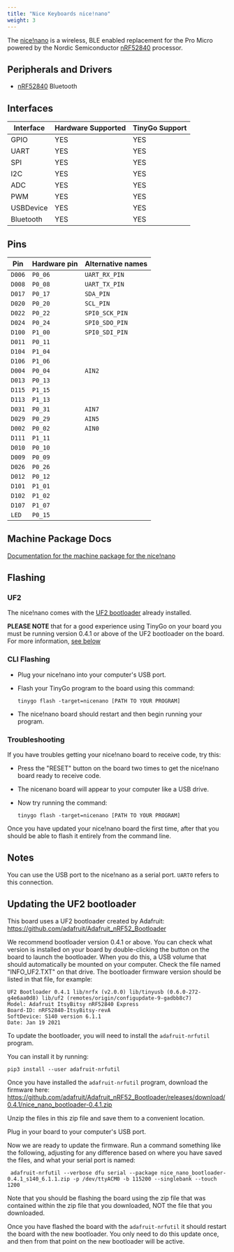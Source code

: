 ```yaml
---
title: "Nice Keyboards nice!nano"
weight: 3
---
```


The [nice!nano](https://nicekeyboards.com/products/nice-nano-v1-0) is a wireless, BLE enabled replacement for the Pro Micro powered by the Nordic Semiconductor [nRF52840](https://www.nordicsemi.com/eng/Products/nRF52840) processor.

## Peripherals and Drivers

- [nRF52840](https://github.com/tinygo-org/bluetooth) Bluetooth

## Interfaces

| Interface | Hardware Supported | TinyGo Support |
| --------- | ------------- | ----- |
| GPIO      | YES | YES |
| UART      | YES | YES |
| SPI       | YES | YES |
| I2C       | YES | YES |
| ADC       | YES | YES |
| PWM       | YES | YES |
| USBDevice | YES | YES |
| Bluetooth | YES | YES |

## Pins

| Pin               | Hardware pin | Alternative names |
| ----------------- | ------------ | ----------------- |
| `D006`            | `P0_06`      | `UART_RX_PIN`     |
| `D008`            | `P0_08`      | `UART_TX_PIN`     |
| `D017`            | `P0_17`      | `SDA_PIN`         |
| `D020`            | `P0_20`      | `SCL_PIN`         |
| `D022`            | `P0_22`      | `SPI0_SCK_PIN`    |
| `D024`            | `P0_24`      | `SPI0_SDO_PIN`    |
| `D100`            | `P1_00`      | `SPI0_SDI_PIN`    |
| `D011`            | `P0_11`      |                   |
| `D104`            | `P1_04`      |                   |
| `D106`            | `P1_06`      |                   |
| `D004`            | `P0_04`      | `AIN2`            |
| `D013`            | `P0_13`      |                   |
| `D115`            | `P1_15`      |                   |
| `D113`            | `P1_13`      |                   |
| `D031`            | `P0_31`      | `AIN7`            |
| `D029`            | `P0_29`      | `AIN5`            |
| `D002`            | `P0_02`      | `AIN0`            |
| `D111`            | `P1_11`      |                   |
| `D010`            | `P0_10`      |                   |
| `D009`            | `P0_09`      |                   |
| `D026`            | `P0_26`      |                   |
| `D012`            | `P0_12`      |                   |
| `D101`            | `P1_01`      |                   |
| `D102`            | `P1_02`      |                   |
| `D107`            | `P1_07`      |                   |
| `LED`             | `P0_15`      |                   |

## Machine Package Docs

[Documentation for the machine package for the nice!nano](../machine/nicenano)

## Flashing

### UF2

The nice!nano comes with the [UF2 bootloader](https://github.com/Microsoft/uf2) already installed.

**PLEASE NOTE** that for a good experience using TinyGo on your board you must be running version 0.4.1 or above of the UF2 bootloader on the board. For more information, [see below](#updating-the-uf2-bootloader)

### CLI Flashing

- Plug your nice!nano into your computer's USB port.
- Flash your TinyGo program to the board using this command:

    ```shell
    tinygo flash -target=nicenano [PATH TO YOUR PROGRAM]
    ```

- The nice!nano board should restart and then begin running your program.

### Troubleshooting

If you have troubles getting your nice!nano board to receive code, try this:

- Press the "RESET" button on the board two times to get the nice!nano board ready to receive code.
- The nicenano board will appear to your computer like a USB drive.
- Now try running the command:

    ```shell
    tinygo flash -target=nicenano [PATH TO YOUR PROGRAM]
    ```

Once you have updated your nice!nano board the first time, after that you should be able to flash it entirely from the command line.

## Notes

You can use the USB port to the nice!nano as a serial port. `UART0` refers to this connection.

## Updating the UF2 bootloader

This board uses a UF2 bootloader created by Adafruit: https://github.com/adafruit/Adafruit_nRF52_Bootloader

We recommend bootloader version 0.4.1 or above. You can check what version is installed on your board by double-clicking the button on the board to launch the bootloader. When you do this, a USB volume that should automatically be mounted on your computer. Check the file named "INFO_UF2.TXT" on that drive. The bootloader firmware version should be listed in that file, for example:

```shell
UF2 Bootloader 0.4.1 lib/nrfx (v2.0.0) lib/tinyusb (0.6.0-272-g4e6aa0d8) lib/uf2 (remotes/origin/configupdate-9-gadbb8c7)
Model: Adafruit ItsyBitsy nRF52840 Express
Board-ID: nRF52840-ItsyBitsy-revA
SoftDevice: S140 version 6.1.1
Date: Jan 19 2021
```

To update the bootloader, you will need to install the `adafruit-nrfutil` program.

You can install it by running:

```shell
pip3 install --user adafruit-nrfutil
```

Once you have installed the `adafruit-nrfutil` program, download the firmware here:
https://github.com/adafruit/Adafruit_nRF52_Bootloader/releases/download/0.4.1/nice_nano_bootloader-0.4.1.zip

Unzip the files in this zip file and save them to a convenient location.

Plug in your board to your computer's USB port.

Now we are ready to update the firmware. Run a command something like the following, adjusting for any difference based on where you have saved the files, and what your serial port is named:

```shell
 adafruit-nrfutil --verbose dfu serial --package nice_nano_bootloader-0.4.1_s140_6.1.1.zip -p /dev/ttyACM0 -b 115200 --singlebank --touch 1200
```

Note that you should be flashing the board using the zip file that was contained within the zip file that you downloaded, NOT the file that you downloaded.

Once you have flashed the board with the `adafruit-nrfutil` it should restart the board with the new bootloader. You only need to do this update once, and then from that point on the new bootloader will be active.
